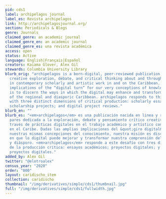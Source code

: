 ```yaml
---
pid: cds1
label: archipelagos journal
label_es: Revista archipelagos
link: http://archipelagosjournal.org/
section: Periodicals & Blogs
genre: Journals
claimed_genre: an academic journal
claimed_genre_en: an academic journal
claimed_genre_es: una revista académica
access: open
status: Active
language: English|Français|Español
creators: Kaiama Glover, Alex Gil
stewards: Columbia University Library
blurb_orig: "archipelagos is a born-digital, peer-reviewed publication devoted to
  creative exploration, debate, and critical thinking about and through digital practices
  in contemporary scholarly and artistic work in and on the Caribbean. Given the wide
  implications of the “digital turn” for our very conceptions of knowledge, our mission
  is to discern the ways in which the digital may enhance and transform our comprehension
  of the regional and diasporic Caribbean. archipelagos responds to this challenge
  with three distinct dimensions of critical production: scholarly essays; digital
  scholarship projects; and digital project reviews."
blurb_en: ""
blurb_es: "<em>archipelagos</em> es una publicación nacida en linea y revisada por
  pares dedicada a la exploración, debate y pensamiento crítico creativo sobre y a
  través de prácticas digitales en el trabajo académico y artístico contemporáneo
  en el Caribe. Dadas las amplias implicaciones del &quot;giro digital&quot; para
  nuestras mismas concepciones del conocimiento, nuestra misión es discernir las formas
  en que lo digital puede mejorar y transformar nuestra comprensión del Caribe regional
  y diásporo. <em>archipelagos</em> responde a este desafío con tres dimensiones distintas
  de la producción crítica: ensayos académicos; proyectos digitales; y reseñas de
  proyectos digitales."
added_by: Alex Gil
twitter: "@elotroalex"
census_year: "2020"
order: "000"
layout: caridischo_item
collection: caridischo
thumbnail: "/img/derivatives/simple/cds1/thumbnail.jpg"
full: "/img/derivatives/simple/cds1/fullwidth.jpg"
---
```

